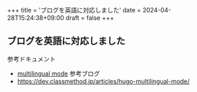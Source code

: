 +++
title = 'ブログを英語に対応しました'
date = 2024-04-28T15:24:38+09:00
draft = false
+++
## ブログを英語に対応しました

参考ドキュメント
- [multilingual mode](https://gohugo.io/content-management/multilingual/)
参考ブログ
- https://dev.classmethod.jp/articles/hugo-multilingual-mode/

